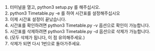 1. 터미널을 열고, python3 setup.py 를 해주십시오.
2. python3 Timetable.py -e 를 하여 시간표를 설정해주십시오
3. 이제 시간표 설정이 끝났습니다.
4. 시간표를 확인하려면 python3 Timetable.py -v 옵션으로 확인이 가능합니다.
5. 시간표를 삭제하려면 python3 Timetable.py -d 옵션으로 삭제가 가능합니다.
6. (모두 삭제가 됩니다, 이 점 유의해주세요.)
7. 삭제가 되면 다시 1번으로 돌아가주세요.

